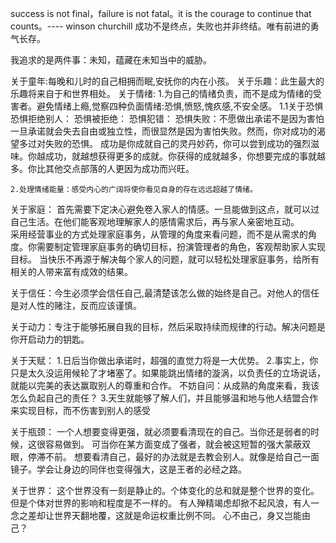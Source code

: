 
success is not final，failure is not fatal。it is the courage to continue that counts。---- winson churchill
成功不是终点，失败也并非终结。唯有前进的勇气长存。

我追求的是两件事：未知，蕴藏在未知当中的威胁。

关于童年:每晚和儿时的自己相拥而眠,安抚你的内在小孩。
关于乐趣：此生最大的乐趣将来自于和世界相处。
关于情绪:
    1.为自己的情绪负责，而不是成为情绪的受害者。避免情绪上瘾,觉察四种负面情绪:恐惧,愤怒,愧疚感,不安全感。
      1.1关于恐惧
          恐惧拒绝别人：
          恐惧被拒绝：
          恐惧犯错：
          恐惧失败：不愿做出承诺不是因为害怕一旦承诺就会失去自由或独立性，而很显然是因为害怕失败。然而，你对成功的渴望多过对失败的恐惧。
                   成功是你成就自己的灵丹妙药，你可以尝到成功的强烈滋味。你越成功，就越想获得更多的成就。你获得的成就越多，你想要完成的事就越多。你比其他交点部落的人更因为成功而兴旺。
    
    2.处理情绪能量：感受内心的广阔将使你看见自身的存在远远超越了情绪。
    
关于家庭：
  首先需要下定决心避免卷入家人的情感。一旦能做到这点，就可以过自己生活。在他们能客观地理解家人的感情需求后，再与家人亲密地互动。  
  采用经营事业的方式处理家庭事务，从管理的角度来看问题，而不是从需求的角度。你需要制定管理家庭事务的确切目标，扮演管理者的角色，客观帮助家人实现目标。
  当快乐不再源于解决每个家人的问题，就可以轻松处理家庭事务，给所有相关的人带来富有成效的结果。    
  
关于信任：今生必须学会信任自己,最清楚该怎么做的始终是自己。对他人的信任是对人性的赌注，反而应该谨慎。

关于动力：专注于能够拓展自我的目标，然后采取持续而规律的行动。解决问题是你开启动力的钥匙。

关于天赋：
        1.日后当你做出承诺时，超强的直觉力将是一大优势。 
        2.事实上，你只是太久没运用候轮了才堵塞了。如果能跳出情绪的漩涡，以负责任的立场说话，就能以完美的表达赢取别人的尊重和合作。
          不妨自问：从成熟的角度来看，我该怎么负起自己的责任？
        3.天生就能够了解人们，并且能够温和地与他人结盟合作来实现目标，而不伤害到别人的感受
        
 
关于瓶颈：
    一个人想要变得更强，就必须要看清现在的自己。当你还是弱者的时候，这很容易做到。
    可当你在某方面变成了强者，就会被这短暂的强大蒙蔽双眼，停滞不前。
    想要看清自己，最好的办法就是去教会别人。就像是给自己一面镜子。学会让身边的同伴也变得强大，这是王者的必经之路。
    
关于世界：
    这个世界没有一刻是静止的。个体变化的总和就是整个世界的变化。但是个体对世界的影响和程度是不一样的。
    有人殚精竭虑却掀不起风浪，有人一念之差却让世界天翻地覆，这就是命运权重比例不同。
    心不由己，身又岂能由己？
